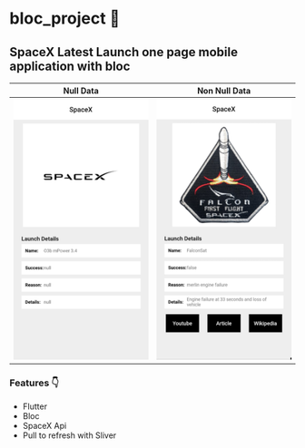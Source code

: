 # bloc_project :call_me_hand:

## SpaceX Latest Launch one page mobile application with bloc 

Null Data | Non Null Data 
 --------------| ----------- 
![Null Data](https://github.com/Emresaridogan/bloc_project/blob/main/img/nullData.jpeg)| ![Non Null Data](https://github.com/Emresaridogan/bloc_project/blob/main/img/Data.jpeg) | 

### Features :point_down:

- Flutter
- Bloc
- SpaceX Api
- Pull to refresh with Sliver



